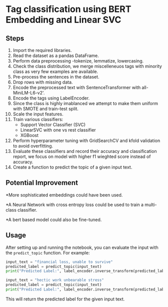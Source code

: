 # Tag classification using BERT Embedding and Linear SVC 


## Steps

1. Import the required libraries.
2. Read the dataset as a pandas DataFrame.
3. Perform data preprocessing -tokenize, lemmatize, lowercasing.
4. Check the class distribution,  we merge miscelleneuos tags with minority class as very few examples are available.
5. Pre-process the sentences in the dataset.
6. Drop rows with missing data.
7. Encode the preprocessed text with SentenceTransformer with all-MiniLM-L6-v2'.
8. Encode the tags using LabelEncoder.
9. Since the class is highly imablanced we attempt to make them uniform with SMOTE and train-test split.
10. Scale the input features.
11. Train various classifiers:
    - Support Vector Classifier (SVC)
    - LinearSVC with one vs rest classifier
    - XGBoost
12. Perform hyperparameter tuning with GridSearchCV and kfold validation to avoid overfitting.
13. Evaluate these classifiers and record their accuracy and classification report, we focus on model with higher f1 wieghted score instead of accuracy.
14. Create a function to predict the topic of a given input text.

## Potential Improvement

*More sophisticated embeddings could have been used.

*A Neural Network with cross entropy loss could be used to train a multi-class classifier.

*A bert based model could also be fine-tuned.

## Usage

After setting up and running the notebook, you can evaluate the input with the `predict_topic` function. For example:

```python
input_text = "financial loss, unable to survive"
predicted_label = predict_topic(input_text)
print("Predicted Label:", label_encoder.inverse_transform(predicted_label))

input_text = "hectic work unbearable stress"
predicted_label = predict_topic(input_text)
print("Predicted Label:", label_encoder.inverse_transform(predicted_label))
```

This will return the predicted label for the given input text.
